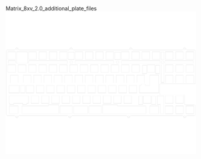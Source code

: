 <br/>Matrix_8xv_2.0_additional_plate_files<br/>![image](./Matrix_8xv_2.0_additional_plate_files.png)